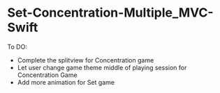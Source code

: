 # Set-Concentration-Multiple_MVC-Swift

To DO:
  - Complete the splitview for Concentration game
  - Let user change game theme middle of playing session for Concentration Game
  - Add more animation for Set game
